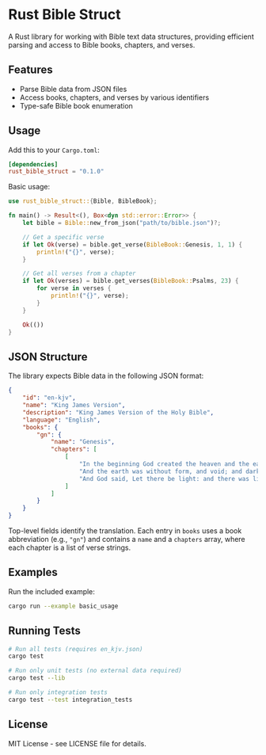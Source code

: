 # Rust Bible Struct

A Rust library for working with Bible text data structures, providing efficient parsing and access to Bible books, chapters, and verses.

## Features

- Parse Bible data from JSON files
- Access books, chapters, and verses by various identifiers
- Type-safe Bible book enumeration

## Usage

Add this to your `Cargo.toml`:

```toml
[dependencies]
rust_bible_struct = "0.1.0"
```

Basic usage:

```rust
use rust_bible_struct::{Bible, BibleBook};

fn main() -> Result<(), Box<dyn std::error::Error>> {
    let bible = Bible::new_from_json("path/to/bible.json")?;

    // Get a specific verse
    if let Ok(verse) = bible.get_verse(BibleBook::Genesis, 1, 1) {
        println!("{}", verse);
    }

    // Get all verses from a chapter
    if let Ok(verses) = bible.get_verses(BibleBook::Psalms, 23) {
        for verse in verses {
            println!("{}", verse);
        }
    }

    Ok(())
}
```

## JSON Structure

The library expects Bible data in the following JSON format:

```json
{
    "id": "en-kjv",
    "name": "King James Version",
    "description": "King James Version of the Holy Bible",
    "language": "English",
    "books": {
        "gn": {
            "name": "Genesis",
            "chapters": [
                [
                    "In the beginning God created the heaven and the earth.",
                    "And the earth was without form, and void; and darkness was upon the face of the deep. And the Spirit of God moved upon the face of the waters.",
                    "And God said, Let there be light: and there was light."
                ]
            ]
        }
    }
}
```

Top-level fields identify the translation. Each entry in `books` uses a book abbreviation (e.g., `"gn"`) and contains a `name` and a `chapters` array, where each chapter is a list of verse strings.

## Examples

Run the included example:

```bash
cargo run --example basic_usage
```

## Running Tests

```bash
# Run all tests (requires en_kjv.json)
cargo test

# Run only unit tests (no external data required)
cargo test --lib

# Run only integration tests
cargo test --test integration_tests
```

## License

MIT License - see LICENSE file for details.
